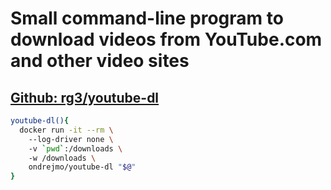 # Small command-line program to download videos from YouTube.com and other video sites
## [Github: rg3/youtube-dl](https://github.com/rg3/youtube-dl)
```bash
youtube-dl(){  
  docker run -it --rm \  
    --log-driver none \  
    -v `pwd`:/downloads \  
    -w /downloads \  
    ondrejmo/youtube-dl "$@"  
}  
```
